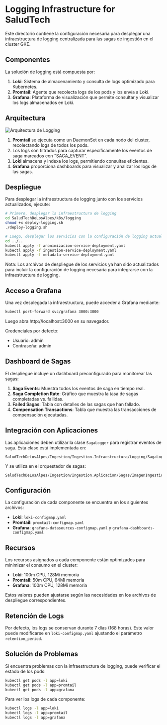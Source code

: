 # Logging Infrastructure for SaludTech

Este directorio contiene la configuración necesaria para desplegar una infraestructura de logging centralizada para las sagas de ingestión en el cluster GKE.

## Componentes

La solución de logging está compuesta por:

1. **Loki**: Sistema de almacenamiento y consulta de logs optimizado para Kubernetes.
2. **Promtail**: Agente que recolecta logs de los pods y los envía a Loki.
3. **Grafana**: Plataforma de visualización que permite consultar y visualizar los logs almacenados en Loki.

## Arquitectura

![Arquitectura de Logging](https://miro.medium.com/max/1400/1*LnKJcvuoONUUQBrDxVVmCw.png)

1. **Promtail** se ejecuta como un DaemonSet en cada nodo del cluster, recolectando logs de todos los pods.
2. Los logs son filtrados para capturar específicamente los eventos de saga marcados con "SAGA_EVENT".
3. **Loki** almacena y indexa los logs, permitiendo consultas eficientes.
4. **Grafana** proporciona dashboards para visualizar y analizar los logs de las sagas.

## Despliegue

Para desplegar la infraestructura de logging junto con los servicios actualizados, ejecute:

```bash
# Primero, desplegar la infraestructura de logging
cd SaludTechDeLosAlpes/k8s/logging
chmod +x deploy-logging.sh
./deploy-logging.sh

# Luego, desplegar los servicios con la configuración de logging actualizada
cd ../..
kubectl apply -f anonimizacion-service-deployment.yaml
kubectl apply -f ingestion-service-deployment.yaml
kubectl apply -f metadata-service-deployment.yaml
```

Nota: Los archivos de despliegue de los servicios ya han sido actualizados para incluir la configuración de logging necesaria para integrarse con la infraestructura de logging.

## Acceso a Grafana

Una vez desplegada la infraestructura, puede acceder a Grafana mediante:

```bash
kubectl port-forward svc/grafana 3000:3000
```

Luego abra http://localhost:3000 en su navegador.

Credenciales por defecto:
- Usuario: admin
- Contraseña: admin

## Dashboard de Sagas

El despliegue incluye un dashboard preconfigurado para monitorear las sagas:

1. **Saga Events**: Muestra todos los eventos de saga en tiempo real.
2. **Saga Completion Rate**: Gráfico que muestra la tasa de sagas completadas vs. fallidas.
3. **Failed Sagas**: Tabla con detalles de las sagas que han fallado.
4. **Compensation Transactions**: Tabla que muestra las transacciones de compensación ejecutadas.

## Integración con Aplicaciones

Las aplicaciones deben utilizar la clase `SagaLogger` para registrar eventos de saga. Esta clase está implementada en:

```
SaludTechDeLosAlpes/Ingestion/Ingestion.Infraestructura/Logging/SagaLogger.cs
```

Y se utiliza en el orquestador de sagas:

```
SaludTechDeLosAlpes/Ingestion/Ingestion.Aplicacion/Sagas/ImagenIngestionSagaOrchestrator.cs
```

## Configuración

La configuración de cada componente se encuentra en los siguientes archivos:

- **Loki**: `loki-configmap.yaml`
- **Promtail**: `promtail-configmap.yaml`
- **Grafana**: `grafana-datasources-configmap.yaml` y `grafana-dashboards-configmap.yaml`

## Recursos

Los recursos asignados a cada componente están optimizados para minimizar el consumo en el cluster:

- **Loki**: 100m CPU, 128Mi memoria
- **Promtail**: 50m CPU, 64Mi memoria
- **Grafana**: 100m CPU, 128Mi memoria

Estos valores pueden ajustarse según las necesidades en los archivos de despliegue correspondientes.

## Retención de Logs

Por defecto, los logs se conservan durante 7 días (168 horas). Este valor puede modificarse en `loki-configmap.yaml` ajustando el parámetro `retention_period`.

## Solución de Problemas

Si encuentra problemas con la infraestructura de logging, puede verificar el estado de los pods:

```bash
kubectl get pods -l app=loki
kubectl get pods -l app=promtail
kubectl get pods -l app=grafana
```

Para ver los logs de cada componente:

```bash
kubectl logs -l app=loki
kubectl logs -l app=promtail
kubectl logs -l app=grafana
